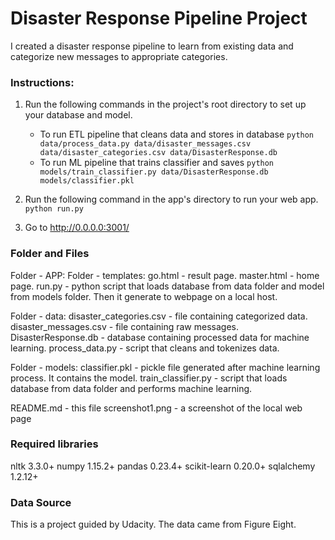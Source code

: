 # Disaster Response Pipeline Project

I created a disaster response pipeline to learn from existing data and categorize new messages to appropriate categories.

### Instructions:
1. Run the following commands in the project's root directory to set up your database and model.

    - To run ETL pipeline that cleans data and stores in database
        `python data/process_data.py data/disaster_messages.csv data/disaster_categories.csv data/DisasterResponse.db`
    - To run ML pipeline that trains classifier and saves
        `python models/train_classifier.py data/DisasterResponse.db models/classifier.pkl`

2. Run the following command in the app's directory to run your web app.
    `python run.py`

3. Go to http://0.0.0.0:3001/

### Folder and Files
Folder - APP:
    Folder - templates:
        go.html - result page.
        master.html - home page.
    run.py - python script that loads database from data folder and model from models folder. Then it generate to webpage on a local host.

Folder - data:
    disaster_categories.csv - file containing categorized data.
    disaster_messages.csv - file containing raw messages.
    DisasterResponse.db - database containing processed data for machine learning.
    process_data.py - script that cleans and tokenizes data.

Folder - models:
    classifier.pkl - pickle file generated after machine learning process. It contains the model.
    train_classifier.py - script that loads database from data folder and performs machine learning.

README.md - this file
screenshot1.png - a screenshot of the local web page

### Required libraries
nltk 3.3.0+
numpy 1.15.2+
pandas 0.23.4+
scikit-learn 0.20.0+
sqlalchemy 1.2.12+

### Data Source

This is a project guided by Udacity. The data came from Figure Eight.